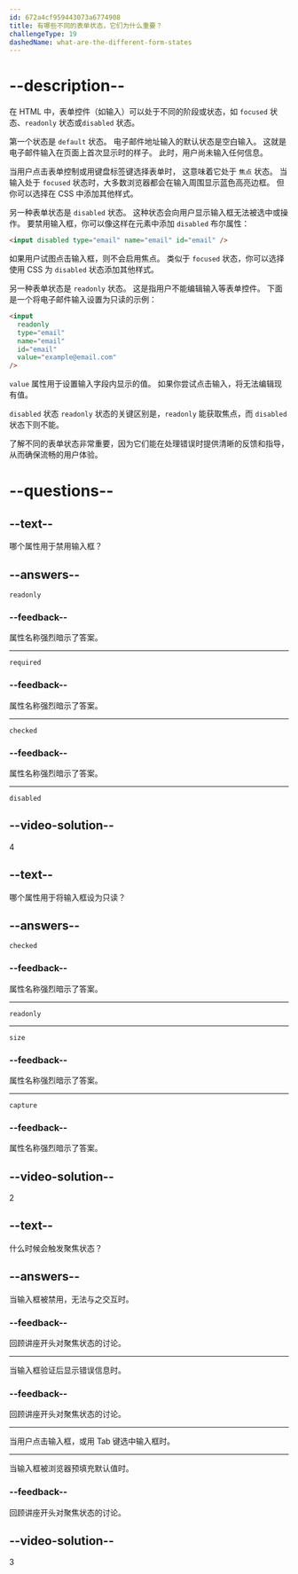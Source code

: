 ```yaml
---
id: 672a4cf959443073a6774908
title: 有哪些不同的表单状态，它们为什么重要？
challengeType: 19
dashedName: what-are-the-different-form-states
---
```


# --description--

在 HTML 中，表单控件（如输入）可以处于不同的阶段或状态，如 `focused` 状态、`readonly` 状态或`disabled` 状态。

第一个状态是 `default` 状态。 电子邮件地址输入的默认状态是空白输入。 这就是电子邮件输入在页面上首次显示时的样子。 此时，用户尚未输入任何信息。

当用户点击表单控制或用键盘标签键选择表单时， 这意味着它处于 `焦点` 状态。 当输入处于 `focused` 状态时，大多数浏览器都会在输入周围显示蓝色高亮边框。 但你可以选择在 CSS 中添加其他样式。

另一种表单状态是 `disabled` 状态。 这种状态会向用户显示输入框无法被选中或操作。 要禁用输入框，你可以像这样在元素中添加 `disabled` 布尔属性：

```html
<input disabled type="email" name="email" id="email" />
```

如果用户试图点击输入框，则不会启用焦点。 类似于 `focused` 状态，你可以选择使用 CSS 为 `disabled` 状态添加其他样式。

另一种表单状态是 `readonly` 状态。 这是指用户不能编辑输入等表单控件。 下面是一个将电子邮件输入设置为只读的示例：

```html
<input
  readonly
  type="email"
  name="email"
  id="email"
  value="example@email.com"
/>
```

`value` 属性用于设置输入字段内显示的值。 如果你尝试点击输入，将无法编辑现有值。

`disabled` 状态 `readonly` 状态的关键区别是，`readonly` 能获取焦点，而 `disabled` 状态下则不能。

了解不同的表单状态非常重要，因为它们能在处理错误时提供清晰的反馈和指导，从而确保流畅的用户体验。

# --questions--

## --text--

哪个属性用于禁用输入框？

## --answers--

`readonly`

### --feedback--

属性名称强烈暗示了答案。

---

`required`

### --feedback--

属性名称强烈暗示了答案。

---

`checked`

### --feedback--

属性名称强烈暗示了答案。

---

`disabled`

## --video-solution--

4

## --text--

哪个属性用于将输入框设为只读？

## --answers--

`checked`

### --feedback--

属性名称强烈暗示了答案。

---

`readonly`

---

`size`

### --feedback--

属性名称强烈暗示了答案。

---

`capture`

### --feedback--

属性名称强烈暗示了答案。

## --video-solution--

2

## --text--

什么时候会触发聚焦状态？

## --answers--

当输入框被禁用，无法与之交互时。

### --feedback--

回顾讲座开头对聚焦状态的讨论。

---

当输入框验证后显示错误信息时。

### --feedback--

回顾讲座开头对聚焦状态的讨论。

---

当用户点击输入框，或用 Tab 键选中输入框时。

---

当输入框被浏览器预填充默认值时。

### --feedback--

回顾讲座开头对聚焦状态的讨论。

## --video-solution--

3
